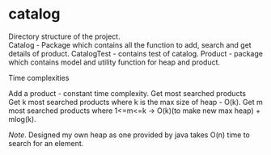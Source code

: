 # catalog

Directory structure of the project. </br>
Catalog - Package which contains all the function to add, search and get details of product. 
CatalogTest - contains test of catalog. 
Product - package which contains model and utility function for heap and product. 
  
  
Time complexities  

Add a product - constant time complexity. 
Get most searched products   
    Get k most searched products where k is the max size of heap - O(k). 
    Get m most searched products where 1<=m<=k -> O(k)(to make new max heap) + mlog(k). 

*Note*. 
Designed my own heap as one provided by java takes O(n) time to search for an element. 

